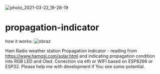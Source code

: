 ![photo_2021-03-22_19-28-19](https://user-images.githubusercontent.com/81185184/112064903-031aa380-8b64-11eb-93ca-15cc88de22ea.jpg)
# propagation-indicator

how it works:
![obraz](https://user-images.githubusercontent.com/81185184/112226786-ee571200-8c2e-11eb-981a-562b58530ab1.png)



Ham Radio weather station Propagation indicator - reading from https://www.hamqsl.com/solar.html and indicating propagation condition into RGB LED and Oled. Conection via eth or WIFI based on ESP8266 or ESP32. Please help me with development if You see some potential.

